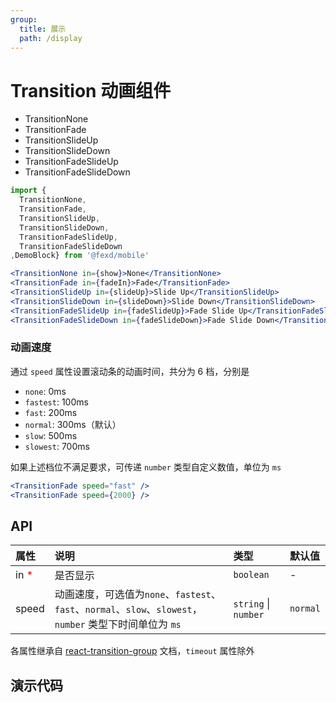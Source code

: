```yaml
---
group:
  title: 展示
  path: /display
---
```


# Transition 动画组件

- TransitionNone <ImportCost name="TransitionNone" />
- TransitionFade <ImportCost name="TransitionFade" />
- TransitionSlideUp <ImportCost name="TransitionSlideUp" />
- TransitionSlideDown <ImportCost name="TransitionSlideDown" />
- TransitionFadeSlideUp <ImportCost name="TransitionFadeSlideUp" />
- TransitionFadeSlideDown <ImportCost name="TransitionFadeSlideDown" />

<!-- prettier-ignore -->
```jsx | pure
import {
  TransitionNone,
  TransitionFade,
  TransitionSlideUp,
  TransitionSlideDown,
  TransitionFadeSlideUp,
  TransitionFadeSlideDown
,DemoBlock} from '@fexd/mobile'

<TransitionNone in={show}>None</TransitionNone>
<TransitionFade in={fadeIn}>Fade</TransitionFade>
<TransitionSlideUp in={slideUp}>Slide Up</TransitionSlideUp>
<TransitionSlideDown in={slideDown}>Slide Down</TransitionSlideDown>
<TransitionFadeSlideUp in={fadeSlideUp}>Fade Slide Up</TransitionFadeSlideUp>
<TransitionFadeSlideDown in={fadeSlideDown}>Fade Slide Down</TransitionFadeSlideDown>
```

### 动画速度

通过 `speed` 属性设置滚动条的动画时间，共分为 6 档，分别是

- `none`: 0ms
- `fastest`: 100ms
- `fast`: 200ms
- `normal`: 300ms（默认）
- `slow`: 500ms
- `slowest`: 700ms

如果上述档位不满足要求，可传递 `number` 类型自定义数值，单位为 `ms`

```jsx | pure
<TransitionFade speed="fast" />
<TransitionFade speed={2000} />
```

## API

| 属性 | 说明 | 类型 | 默认值 |
| :-- | :-- | :-- | :-- |
| in <span style="color: red;">\*</span> | 是否显示 | `boolean` | - |
| speed | 动画速度，可选值为`none`、`fastest`、`fast`、`normal`、`slow`、`slowest`，`number` 类型下时间单位为 `ms` | `string` \| `number` | `normal` |

各属性继承自 [react-transition-group](https://reactcommunity.org/react-transition-group/transition) 文档，`timeout` 属性除外

## 演示代码

<!-- ### 预览 -->

<code src="./demos/demo1/index.tsx" />
